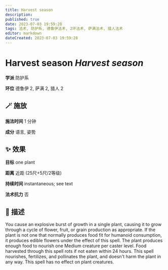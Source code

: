 ```yaml
---
title: Harvest season
description: 
published: true
date: 2023-07-03 19:59:28
tags: 法术, 防护系, 德鲁伊法术, 2环法术, 萨满法术, 猎人法术
editor: markdown
dateCreated: 2023-07-03 19:59:28
---
```


# **Harvest season** *Harvest season*

**学派** 防护系 

**环位** 德鲁伊 2, 萨满 2, 猎人 2

## 🪄 施放

**施法时间** 1 分钟

**成分** 语言, 姿势

## ✨ 效果 

**目标** one plant 

**距离** 近距 (25尺+5尺/2等级)  

**持续时间** instantaneous; see text 

**法术抗力** 否

## 📖 描述

You cause an explosive burst of growth in a single plant, causing it to grow through a cycle of flower, fruit, or grain production as appropriate. If the plant is not one that normally produces food fit for humanoid consumption, it produces edible flowers under the effect of this spell. The plant produces enough food to nourish one Medium creature per caster level. Food harvested through this spell rots if not eaten within 24 hours. This spell nourishes, fertilizes, and pollinates the plant, and doesn't harm the plant in any way. This spell has no effect on plant creatures.
    